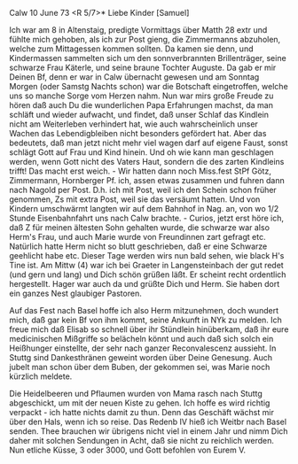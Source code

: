  Calw 10 June 73
 <R 5/7>*
Liebe Kinder [Samuel]

Ich war am 8 in Altenstaig, predigte Vormittags über Matth 28 extr und fühlte mich gehoben, als ich zur Post gieng, die Zimmermanns abzuholen, welche zum Mittagessen kommen sollten. Da kamen sie denn, und Kindermassen sammelten sich um den sonnverbrannten Brillenträger, seine schwarze Frau Käterle, und seine braune Tochter Auguste. Da gab er mir Deinen Bf, denn er war in Calw übernacht gewesen und am Sonntag Morgen (oder Samstg Nachts schon) war die Botschaft eingetroffen, welche uns so manche Sorge vom Herzen nahm. Nun war mirs große Freude zu hören daß auch Du die wunderlichen Papa Erfahrungen machst, da man schläft und wieder aufwacht, und findet, daß unser Schlaf das Kindlein nicht am Weiterleben verhindert hat, wie auch wahrscheinlich unser Wachen das Lebendigbleiben nicht besonders gefördert hat. Aber das bedeutets, daß man jetzt nicht mehr viel wagen darf auf eigene Faust, sonst schlägt Gott auf Frau und Kind hinein. Und oh wie kann man geschlagen werden, wenn Gott nicht des Vaters Haut, sondern die des zarten Kindleins trifft! Das macht erst weich. - Wir hatten dann noch Miss.fest StPf Götz, Zimmermann, Hornberger Pf. ich, assen etwas zusammen und fuhren dann nach Nagold per Post. D.h. ich mit Post, weil ich den Schein schon früher genommen, Zs mit extra Post, weil sie das versäumt hatten. Und von Kindern umschwärmt langten wir auf dem Bahnhof in Nag. an, von wo 1/2 Stunde Eisenbahnfahrt uns nach Calw brachte. - Curios, jetzt erst höre ich, daß Z für meinen ältesten Sohn gehalten wurde, die schwarze war also Herm's Frau, und auch Marie wurde von Freundinnen zart gefragt etc. Natürlich hatte Herm nicht so blutt geschrieben, daß er eine Schwarze geehlicht habe etc. Dieser Tage werden wirs nun bald sehen, wie black H's Tine ist. 
Am Mittw (4) war ich bei Graeter in Langensteinbach der gut redet (und gern und lang) und Dich schön grüßen läßt. Er scheint recht ordentlich hergestellt. Hager war auch da und grüßte Dich und Herm. Sie haben dort ein ganzes Nest glaubiger Pastoren.

Auf das Fest nach Basel hoffe ich also Herm mitzunehmen, doch wundert mich, daß gar kein Bf von ihm kommt, seine Ankunft in NYk zu melden. 
Ich freue mich daß Elisab so schnell über ihr Stündlein hinüberkam, daß ihr eure medicinischen Mißgriffe so belächeln könnt und auch daß sich solch ein Heißhunger einstellte, der sehr nach ganzer Reconvalescenz aussieht. In Stuttg sind Dankesthränen geweint worden über Deine Genesung. Auch jubelt man schon über dem Buben, der gekommen sei, was Marie noch kürzlich meldete.

Die Heidelbeeren und Pflaumen wurden von Mama rasch nach Stuttg abgeschickt, um mit der neuen Kiste zu gehen. Ich hoffe es wird richtig verpackt - ich hatte nichts damit zu thun. Denn das Geschäft wächst mir über den Hals, wenn ich so reise. Das Redenb IV hieß ich Weitbr nach Basel senden. Thee brauchen wir übrigens nicht viel in einem Jahr und nimm Dich daher mit solchen Sendungen in Acht, daß sie nicht zu reichlich werden. Nun etliche Küsse, 3 oder 3000, und Gott befohlen von
 Eurem V.
